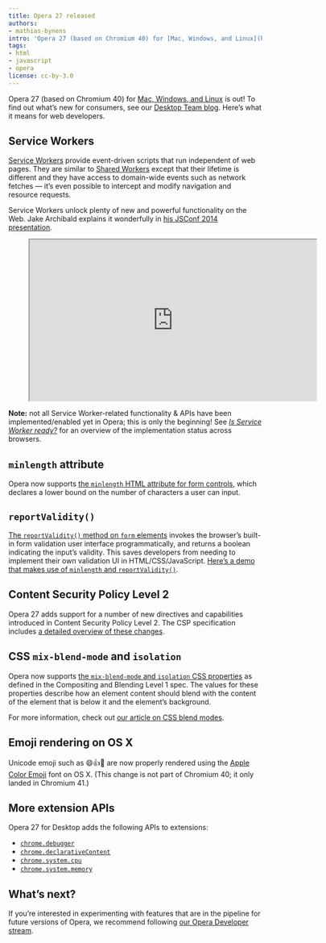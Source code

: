```yaml
---
title: Opera 27 released
authors:
- mathias-bynens
intro: 'Opera 27 (based on Chromium 40) for [Mac, Windows, and Linux](https://www.opera.com/computer) is out! To find out what’s new for consumers, see our [Desktop Team blog](https://www.opera.com/blogs/desktop/2015/01/opera-27-computers-bookmarks-tabs-navigation-bar/). Here’s what it means for web developers.'
tags:
- html
- javascript
- opera
license: cc-by-3.0
---
```


Opera 27 (based on Chromium 40) for [Mac, Windows, and Linux](https://www.opera.com/computer) is out! To find out what’s new for consumers, see our [Desktop Team blog](https://www.opera.com/blogs/desktop/2015/01/opera-27-computers-bookmarks-tabs-navigation-bar/). Here’s what it means for web developers.

## Service Workers

[Service Workers](https://slightlyoff.github.io/ServiceWorker/spec/service_worker/) provide event-driven scripts that run independent of web pages. They are similar to [Shared Workers](https://dev.opera.com/articles/web-workers-rise-up/) except that their lifetime is different and they have access to domain-wide events such as network fetches — it’s even possible to intercept and modify navigation and resource requests.

Service Workers unlock plenty of new and powerful functionality on the Web. Jake Archibald explains it wonderfully in [his JSConf 2014 presentation](http://2014.jsconf.eu/speakers/jake-archibald-the-serviceworker-is-coming-look-busy.html).

<figure block="figure">
	<iframe elem="media" width="570" height="320" allowfullscreen src="https://www.youtube.com/embed/SmZ9XcTpMS4"></iframe>
</figure>

**Note:** not all Service Worker-related functionality & APIs have been implemented/enabled yet in Opera; this is only the beginning! See [_Is Service Worker ready?_](https://jakearchibald.github.io/isserviceworkerready/) for an overview of the implementation status across browsers.

## `minlength` attribute

Opera now supports [the `minlength` HTML attribute for form controls](https://html.spec.whatwg.org/multipage/forms.html#attr-fe-minlength), which declares a lower bound on the number of characters a user can input.

## `reportValidity()`

[The `reportValidity()` method on `form` elements](https://html.spec.whatwg.org/multipage/forms.html#dom-form-reportvalidity) invokes the browser’s built-in form validation user interface programmatically, and returns a boolean indicating the input’s validity. This saves developers from needing to implement their own validation UI in HTML/CSS/JavaScript. [Here’s a demo that makes use of `minlength` and `reportValidity()`](https://googlechrome.github.io/samples/report-validity/).

## Content Security Policy Level 2

Opera 27 adds support for a number of new directives and capabilities introduced in Content Security Policy Level 2. The CSP specification includes [a detailed overview of these changes](https://w3c.github.io/webappsec/specs/content-security-policy/#changes-from-level-1).

## CSS `mix-blend-mode` and `isolation`

Opera now supports [the `mix-blend-mode` and `isolation` CSS properties](http://www.w3.org/TR/compositing-1/#csskeywords) as defined in the Compositing and Blending Level 1 spec. The values for these properties describe how an element content should blend with the content of the element that is below it and the element’s background.

For more information, check out [our article on CSS blend modes](https://dev.opera.com/articles/getting-to-know-css-blend-modes/).

## Emoji rendering on OS X

Unicode emoji such as 😄👍👏 are now properly rendered using the [Apple Color Emoji](https://en.wikipedia.org/wiki/Apple_Color_Emoji) font on OS X. (This change is not part of Chromium 40; it only landed in Chromium 41.)

## More extension APIs

Opera 27 for Desktop adds the following APIs to extensions:

* [`chrome.debugger`](https://developer.chrome.com/extensions/debugger)
* [`chrome.declarativeContent`](https://developer.chrome.com/extensions/declarativeContent)
* [`chrome.system.cpu`](https://developer.chrome.com/extensions/system_cpu)
* [`chrome.system.memory`](https://developer.chrome.com/extensions/system_memory)

## What’s next?

If you’re interested in experimenting with features that are in the pipeline for future versions of Opera, we recommend following [our Opera Developer stream](https://www.opera.com/developer).
